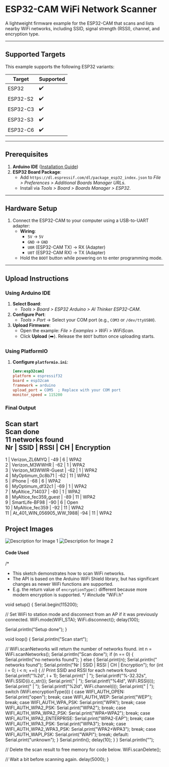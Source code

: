 # ESP32-CAM WiFi Network Scanner

A lightweight firmware example for the ESP32-CAM that scans and lists nearby WiFi networks, including SSID, signal strength (RSSI), channel, and encryption type.

---

## Supported Targets

This example supports the following ESP32 variants:

| **Target**      | Supported |
|------------------|-----------|
| ESP32            | ✔️       |
| ESP32-S2         | ✔️       |
| ESP32-C3         | ✔️       |
| ESP32-S3         | ✔️       |
| ESP32-C6         | ✔️       |

---

## Prerequisites

1. **Arduino IDE** ([Installation Guide](https://github.com/espressif/arduino-esp32/tree/master/docs/arduino-ide))
2. **ESP32 Board Package**:  
   - Add `https://dl.espressif.com/dl/package_esp32_index.json` to *File > Preferences > Additional Boards Manager URLs*.
   - Install via *Tools > Board > Boards Manager > ESP32*.

---

## Hardware Setup

1. Connect the ESP32-CAM to your computer using a USB-to-UART adapter:
   - **Wiring**:  
     - `5V` → `5V`  
     - `GND` → `GND`  
     - `U0R` (ESP32-CAM TX) → RX (Adapter)  
     - `U0T` (ESP32-CAM RX) → TX (Adapter)  
   - Hold the `BOOT` button while powering on to enter programming mode.

---

## Upload Instructions

### Using Arduino IDE
1. **Select Board**:  
   - *Tools > Board > ESP32 Arduino > AI Thinker ESP32-CAM*.
2. **Configure Port**:  
   - *Tools > Port* → Select your COM port (e.g., `COM3` or `/dev/ttyUSB0`).
3. **Upload Firmware**:  
   - Open the example: *File > Examples > WiFi > WiFiScan*.
   - Click **Upload** (➡️). Release the `BOOT` button once uploading starts.

### Using PlatformIO
1. **Configure `platformio.ini`**:
   ```ini
   [env:esp32cam]
   platform = espressif32
   board = esp32cam
   framework = arduino
   upload_port = COM5  ; Replace with your COM port
   monitor_speed = 115200

### Final Output

   Scan start  
Scan done  
11 networks found  
Nr | SSID                     | RSSI  | CH  | Encryption  
-------------------------------------------------  
1  | Verizon_ZL6MYQ           | -49   | 6   | WPA2  
2  | Verizon_M3WWHR           | -62   | 1   | WPA2  
3  | Verizon_M3WWIR-Guest     | -62   | 1   | WPA2  
4  | MyOptimum_0c8b71         | -62   | 11  | WPA2  
5  | iPhone                   | -68   | 6   | WPA2  
6  | MyOptimum_df32c1         | -69   | 1   | WPA2  
7  | MyAltice_714037          | -80   | 1   | WPA2  
8  | MyAltice_fec359_guest    | -89   | 11  | WPA2  
9  | SmartLife-BF98           | -90   | 6   | Open  
10 | MyAltice_fec359          | -92   | 11  | WPA2  
11 | At_401_WIN_056905_WW_1988| -94   | 11  | WPA2  


## Project Images

![Description for Image 1](IMG_4234.png)
![Description for Image 2](IMG_4232.jpg)


#### Code Used

/*
 *  This sketch demonstrates how to scan WiFi networks.
 *  The API is based on the Arduino WiFi Shield library, but has significant changes as newer WiFi functions are supported.
 *  E.g. the return value of `encryptionType()` different because more modern encryption is supported.
 */
#include "WiFi.h"

void setup() {
  Serial.begin(115200);

  // Set WiFi to station mode and disconnect from an AP if it was previously connected.
  WiFi.mode(WIFI_STA);
  WiFi.disconnect();
  delay(100);

  Serial.println("Setup done");
}

void loop() {
  Serial.println("Scan start");

  // WiFi.scanNetworks will return the number of networks found.
  int n = WiFi.scanNetworks();
  Serial.println("Scan done");
  if (n == 0) {
    Serial.println("no networks found");
  } else {
    Serial.print(n);
    Serial.println(" networks found");
    Serial.println("Nr | SSID                             | RSSI | CH | Encryption");
    for (int i = 0; i < n; ++i) {
      // Print SSID and RSSI for each network found
      Serial.printf("%2d", i + 1);
      Serial.print(" | ");
      Serial.printf("%-32.32s", WiFi.SSID(i).c_str());
      Serial.print(" | ");
      Serial.printf("%4ld", WiFi.RSSI(i));
      Serial.print(" | ");
      Serial.printf("%2ld", WiFi.channel(i));
      Serial.print(" | ");
      switch (WiFi.encryptionType(i)) {
        case WIFI_AUTH_OPEN:            Serial.print("open"); break;
        case WIFI_AUTH_WEP:             Serial.print("WEP"); break;
        case WIFI_AUTH_WPA_PSK:         Serial.print("WPA"); break;
        case WIFI_AUTH_WPA2_PSK:        Serial.print("WPA2"); break;
        case WIFI_AUTH_WPA_WPA2_PSK:    Serial.print("WPA+WPA2"); break;
        case WIFI_AUTH_WPA2_ENTERPRISE: Serial.print("WPA2-EAP"); break;
        case WIFI_AUTH_WPA3_PSK:        Serial.print("WPA3"); break;
        case WIFI_AUTH_WPA2_WPA3_PSK:   Serial.print("WPA2+WPA3"); break;
        case WIFI_AUTH_WAPI_PSK:        Serial.print("WAPI"); break;
        default:                        Serial.print("unknown");
      }
      Serial.println();
      delay(10);
    }
  }
  Serial.println("");

  // Delete the scan result to free memory for code below.
  WiFi.scanDelete();

  // Wait a bit before scanning again.
  delay(5000);
}
